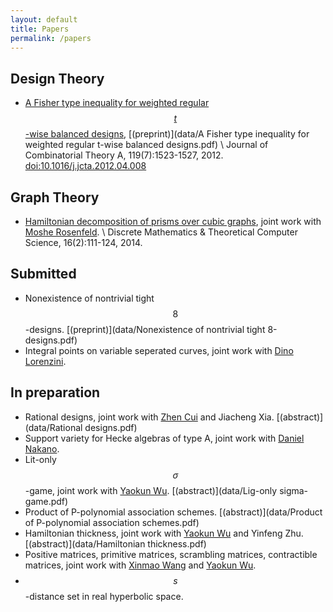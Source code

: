 ```yaml
---
layout: default
title: Papers
permalink: /papers
---
```


## Design Theory
* [A Fisher type inequality for weighted regular $$t$$-wise balanced designs](http://www.sciencedirect.com/science/article/pii/S0097316512000714), [(preprint)](data/A Fisher type inequality for weighted regular t-wise balanced designs.pdf) \\
  Journal of Combinatorial Theory A, 119(7):1523-1527, 2012. [doi:10.1016/j.jcta.2012.04.008](http://dx.doi.org/10.1016/j.jcta.2012.04.008)

## Graph Theory
* [Hamiltonian decomposition of prisms over cubic graphs](http://www.dmtcs.org/dmtcs-ojs/index.php/dmtcs/article/view/2525), joint work with [Moshe Rosenfeld](http://www.tacoma.washington.edu/techabout/profile.cfm?ID=303). \\
  Discrete Mathematics & Theoretical Computer Science, 16(2):111-124, 2014.

## Submitted
* Nonexistence of nontrivial tight $$8$$-designs. [(preprint)](data/Nonexistence of nontrivial tight 8-designs.pdf)
* Integral points on variable seperated curves, joint work with [Dino Lorenzini](http://alpha.math.uga.edu/~lorenz/).

## In preparation
* Rational designs, joint work with [Zhen Cui](http://math.sjtu.edu.cn/Showteacher.aspx?id=55&info_lb=98&flag=98) and Jiacheng Xia. [(abstract)](data/Rational designs.pdf)
* Support variety for Hecke algebras of type A, joint work with [Daniel Nakano](http://alpha.math.uga.edu/~nakano/).
* Lit-only $$\sigma$$-game, joint work with [Yaokun Wu](http://math.sjtu.edu.cn/faculty/ykwu/). [(abstract)](data/Lig-only sigma-game.pdf)
* Product of P-polynomial association schemes. [(abstract)](data/Product of P-polynomial association schemes.pdf)
* Hamiltonian thickness, joint work with [Yaokun Wu](http://math.sjtu.edu.cn/faculty/ykwu/) and Yinfeng Zhu. [(abstract)](data/Hamiltonian thickness.pdf)
* Positive matrices, primitive matrices, scrambling matrices, contractible matrices, joint work with [Xinmao Wang](http://math.ustc.edu.cn/new/teachersinfo1.php?id=69) and [Yaokun Wu](http://math.sjtu.edu.cn/faculty/ykwu/).
* $$s$$-distance set in real hyperbolic space.
